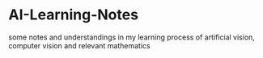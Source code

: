 # AI-Learning-Notes
some notes and understandings in my learning process of artificial vision, computer vision and relevant mathematics
